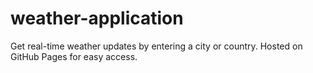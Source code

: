 # weather-application
Get real-time weather updates by entering a city or country. Hosted on GitHub Pages for easy access.
